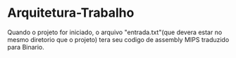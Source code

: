 # Arquitetura-Trabalho

Quando o projeto for iniciado, o arquivo "entrada.txt"(que devera estar no mesmo diretorio que o projeto) tera seu codigo de assembly MIPS traduzido para Binario.
